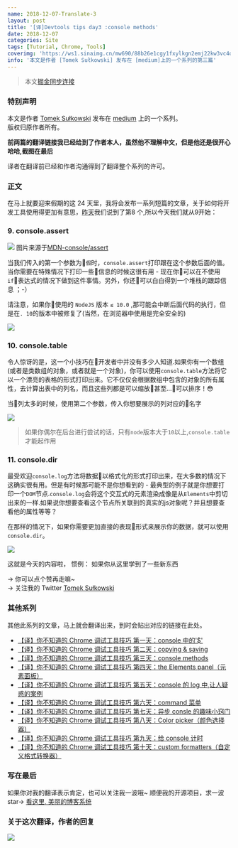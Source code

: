 ```yaml
---
name: 2018-12-07-Translate-3
layout: post
title: '[译]Devtools tips day3 :console methods'
date: 2018-12-07
categories: Site
tags: [Tutorial, Chrome, Tools]
coverimg: 'https://ws1.sinaimg.cn/mw690/88b26e1cgy1fxylkgn2emj22kw3vc4qs.jpg'
info: '本文是作者 [Tomek Sułkowski] 发布在 [medium]上的一个系列的第三篇'
---
```


> 本文[掘金同步连接](https://juejin.im/post/5c0a8ce6f265da6141716329)

### 特别声明

本文是作者 [Tomek Sułkowski](https://twitter.com/sulco) 发布在 [medium](https://medium.com) 上的一个系列。<br>
版权归原作者所有。<br>

**前两篇的翻译链接我已经给到了作者本人，虽然他不理解中文，但是他还是很开心哈哈,截图在最后**<br>

译者在翻译前已经和作者沟通得到了翻译整个系列的许可。<br>

### 正文

在马上就要迎来假期的这 24 天里，我将会发布一系列短篇的文章，关于如何将开发工具使用得更加有意思，[昨天](https://juejin.im/post/5c09a80151882521c81168a2)我们说到了第8 个,所以今天我们就从9开始：

### 9. console.assert

![](https://cdn-images-1.medium.com/max/2000/1*wW9wCuQul0xvvgF4IS7Maw.png)
图片来源于[MDN-console/assert](https://developer.mozilla.org/en-US/docs/Web/API/console/assert)

当我们传入的第一个参数为`假`时，`console.assert`打印跟在这个参数后面的值。当你需要在特殊情况下打印一些信息的时候这很有用 - 现在你可以在不使用`if`表达式的情况下做到这件事情。另外，你还可以白白得到一个堆栈的跟踪信息 ；-）

请注意，如果你使用的 `NodeJS` 版本 `≤ 10.0` ,那可能会中断后面代码的执行，但是在`. 10`的版本中被修复了(当然，在浏览器中使用是完全安全的)

![](https://cdn-images-1.medium.com/max/1000/1*BRRb8qV7vBDHYJMZMCXbIw.gif)

### 10. console.table

令人惊讶的是，这一个小技巧在开发者中并没有多少人知道.如果你有一个数组(或者是类数组的对象，或者就是一个对象)，你可以使用`console.table`方法将它以一个漂亮的表格的形式打印出来。它不仅仅会根据数组中包含的对象的所有属性，去计算出表中的列名，而且这些列都是可以缩放甚至...可以排序！😳

当列太多的时候，使用第二个参数，传入你想要展示的列对应的名字

![](https://cdn-images-1.medium.com/max/1000/1*HsQZfYCDXT3NLB3yPyJ6LQ.gif)

> 如果你偶尔在后台进行尝试的话，只有`node`版本大于`10`以上,`console.table`才能起作用

### 11. console.dir

最受欢迎`console.log`方法将数据以格式化的形式打印出来，在大多数的情况下这确实很有用。但是有时候那可能不是你想看到的 - 最典型的例子就是你想要打印一个`DOM`节点.`console.log`会将这个交互式的元素渲染成像是从`Elements`中剪切出来的一样.如果说你想要查看这个节点所关联到的真实的js对象呢？并且想要查看他的属性等等？

在那样的情况下，如果你需要更加直接的表现形式来展示你的数据，就可以使用`console.dir`。

![](https://cdn-images-1.medium.com/max/800/1*JBze_lW-j6t4_oMD1_Hsng.gif)

这就是今天的内容啦，
惯例： 如果你从这里学到了一些新东西

→ 你可以点个赞再走嘛~<br>
→ 关注我的 Twitter [Tomek Sułkowski](https://twitter.com/sulco)

### 其他系列

其他此系列的文章，马上就会翻译出来，到时会贴出对应的链接在此处。

- [【译】你不知道的 Chrome 调试工具技巧 第一天：console 中的'\$'](https://juejin.im/post/5c09a80151882521c81168a2)
- [【译】你不知道的 Chrome 调试工具技巧 第二天：copying & saving](https://juejin.im/post/5c0a0d5ff265da61117a1c75)
- [【译】你不知道的 Chrome 调试工具技巧 第三天：console methods](https://juejin.im/post/5c0a8ce6f265da6141716329)
- [【译】你不知道的 Chrome 调试工具技巧 第四天：the Elements panel（元素面板）](https://juejin.im/post/5c0d2d85f265da612061a62f)
- [【译】你不知道的 Chrome 调试工具技巧 第五天：console 的 log 中,让人疑惑的案例](https://juejin.im/post/5c0edc31f265da611c26d08a)
- [【译】你不知道的 Chrome 调试工具技巧 第六天：command 菜单](https://juejin.im/post/5c0ee12551882545e24ef291)
- [【译】你不知道的 Chrome 调试工具技巧 第七天：异步 consle 的趣味小窍门](https://juejin.im/post/5c0fdfc46fb9a049b13e0d82)
- [【译】你不知道的 Chrome 调试工具技巧 第八天：Color picker（颜色选择器）](https://juejin.im/post/5c10d9d1f265da6118019028)
- [【译】你不知道的 Chrome 调试工具技巧 第九天：给 console 计时](https://juejin.im/post/5c11809ef265da61141c76f1)
- [【译】你不知道的 Chrome 调试工具技巧 第十天：custom formatters（自定义格式转换器）](https://juejin.im/post/5c1365a9e51d452f8e6034cb)


### 写在最后
如果你对我的翻译表示肯定，也可以关注我一波哦~
顺便我的开源项目，求一波 star→ [看这里, 美丽的博客系统](https://github.com/DendiSe7enGitHub/vue-blog-generater)

### 关于这次翻译，作者的回复

![](https://ws1.sinaimg.cn/large/88b26e1cgy1fxykywxw5pj20hy0iomzb.jpg)
